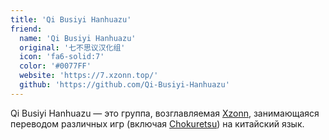 ```yaml
---
title: 'Qi Busiyi Hanhuazu'
friend:
  name: 'Qi Busiyi Hanhuazu'
  original: '七不思议汉化组'
  icon: 'fa6-solid:7'
  color: '#0077FF'
  website: 'https://7.xzonn.top/'
  github: 'https://github.com/Qi-Busiyi-Hanhuazu'
---
```


Qi Busiyi Hanhuazu — это группа, возглавляемая [Xzonn](/author/xzonn), занимающаяся переводом различных игр (включая [Chokuretsu](/chokuretsu)) на китайский язык.